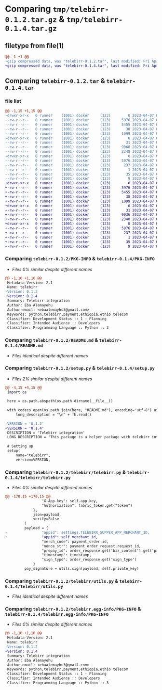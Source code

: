 # Comparing `tmp/telebirr-0.1.2.tar.gz` & `tmp/telebirr-0.1.4.tar.gz`

## filetype from file(1)

```diff
@@ -1 +1 @@
-gzip compressed data, was "telebirr-0.1.2.tar", last modified: Fri Apr  7 07:29:11 2023, max compression
+gzip compressed data, was "telebirr-0.1.4.tar", last modified: Fri Apr  7 08:36:47 2023, max compression
```

## Comparing `telebirr-0.1.2.tar` & `telebirr-0.1.4.tar`

### file list

```diff
@@ -1,15 +1,15 @@
-drwxr-xr-x   0 runner    (1001) docker     (123)        0 2023-04-07 07:29:11.813419 telebirr-0.1.2/
--rw-r--r--   0 runner    (1001) docker     (123)     5976 2023-04-07 07:29:11.809419 telebirr-0.1.2/PKG-INFO
--rw-r--r--   0 runner    (1001) docker     (123)     5455 2023-04-07 07:28:59.000000 telebirr-0.1.2/README.md
--rw-r--r--   0 runner    (1001) docker     (123)       38 2023-04-07 07:29:11.813419 telebirr-0.1.2/setup.cfg
--rw-r--r--   0 runner    (1001) docker     (123)     1099 2023-04-07 07:28:59.000000 telebirr-0.1.2/setup.py
-drwxr-xr-x   0 runner    (1001) docker     (123)        0 2023-04-07 07:29:11.809419 telebirr-0.1.2/telebirr/
--rw-r--r--   0 runner    (1001) docker     (123)       31 2023-04-07 07:28:59.000000 telebirr-0.1.2/telebirr/__init__.py
--rw-r--r--   0 runner    (1001) docker     (123)     9060 2023-04-07 07:28:59.000000 telebirr-0.1.2/telebirr/telebirr.py
--rw-r--r--   0 runner    (1001) docker     (123)     2348 2023-04-07 07:28:59.000000 telebirr-0.1.2/telebirr/utils.py
-drwxr-xr-x   0 runner    (1001) docker     (123)        0 2023-04-07 07:29:11.809419 telebirr-0.1.2/telebirr.egg-info/
--rw-r--r--   0 runner    (1001) docker     (123)     5976 2023-04-07 07:29:11.000000 telebirr-0.1.2/telebirr.egg-info/PKG-INFO
--rw-r--r--   0 runner    (1001) docker     (123)      237 2023-04-07 07:29:11.000000 telebirr-0.1.2/telebirr.egg-info/SOURCES.txt
--rw-r--r--   0 runner    (1001) docker     (123)        1 2023-04-07 07:29:11.000000 telebirr-0.1.2/telebirr.egg-info/dependency_links.txt
--rw-r--r--   0 runner    (1001) docker     (123)       35 2023-04-07 07:29:11.000000 telebirr-0.1.2/telebirr.egg-info/requires.txt
--rw-r--r--   0 runner    (1001) docker     (123)        9 2023-04-07 07:29:11.000000 telebirr-0.1.2/telebirr.egg-info/top_level.txt
+drwxr-xr-x   0 runner    (1001) docker     (123)        0 2023-04-07 08:36:47.117570 telebirr-0.1.4/
+-rw-r--r--   0 runner    (1001) docker     (123)     5976 2023-04-07 08:36:47.117570 telebirr-0.1.4/PKG-INFO
+-rw-r--r--   0 runner    (1001) docker     (123)     5455 2023-04-07 08:36:34.000000 telebirr-0.1.4/README.md
+-rw-r--r--   0 runner    (1001) docker     (123)       38 2023-04-07 08:36:47.117570 telebirr-0.1.4/setup.cfg
+-rw-r--r--   0 runner    (1001) docker     (123)     1099 2023-04-07 08:36:34.000000 telebirr-0.1.4/setup.py
+drwxr-xr-x   0 runner    (1001) docker     (123)        0 2023-04-07 08:36:47.117570 telebirr-0.1.4/telebirr/
+-rw-r--r--   0 runner    (1001) docker     (123)       31 2023-04-07 08:36:34.000000 telebirr-0.1.4/telebirr/__init__.py
+-rw-r--r--   0 runner    (1001) docker     (123)     9036 2023-04-07 08:36:34.000000 telebirr-0.1.4/telebirr/telebirr.py
+-rw-r--r--   0 runner    (1001) docker     (123)     2348 2023-04-07 08:36:34.000000 telebirr-0.1.4/telebirr/utils.py
+drwxr-xr-x   0 runner    (1001) docker     (123)        0 2023-04-07 08:36:47.117570 telebirr-0.1.4/telebirr.egg-info/
+-rw-r--r--   0 runner    (1001) docker     (123)     5976 2023-04-07 08:36:47.000000 telebirr-0.1.4/telebirr.egg-info/PKG-INFO
+-rw-r--r--   0 runner    (1001) docker     (123)      237 2023-04-07 08:36:47.000000 telebirr-0.1.4/telebirr.egg-info/SOURCES.txt
+-rw-r--r--   0 runner    (1001) docker     (123)        1 2023-04-07 08:36:47.000000 telebirr-0.1.4/telebirr.egg-info/dependency_links.txt
+-rw-r--r--   0 runner    (1001) docker     (123)       35 2023-04-07 08:36:47.000000 telebirr-0.1.4/telebirr.egg-info/requires.txt
+-rw-r--r--   0 runner    (1001) docker     (123)        9 2023-04-07 08:36:47.000000 telebirr-0.1.4/telebirr.egg-info/top_level.txt
```

### Comparing `telebirr-0.1.2/PKG-INFO` & `telebirr-0.1.4/PKG-INFO`

 * *Files 0% similar despite different names*

```diff
@@ -1,10 +1,10 @@
 Metadata-Version: 2.1
 Name: telebirr
-Version: 0.1.2
+Version: 0.1.4
 Summary: Telebirr integration
 Author: Eba Alemayehu
 Author-email: <ebaalemayhu3@gmail.com>
 Keywords: python,telebirr,payment,ethiopia,ethio telecom
 Classifier: Development Status :: 1 - Planning
 Classifier: Intended Audience :: Developers
 Classifier: Programming Language :: Python :: 3
```

### Comparing `telebirr-0.1.2/README.md` & `telebirr-0.1.4/README.md`

 * *Files identical despite different names*

### Comparing `telebirr-0.1.2/setup.py` & `telebirr-0.1.4/setup.py`

 * *Files 2% similar despite different names*

```diff
@@ -4,15 +4,15 @@
 import os
 
 here = os.path.abspath(os.path.dirname(__file__))
 
 with codecs.open(os.path.join(here, "README.md"), encoding="utf-8") as fh:
     long_description = "\n" + fh.read()
 
-VERSION = '0.1.2'
+VERSION = '0.1.4'
 DESCRIPTION = 'Telebirr integration'
 LONG_DESCRIPTION = 'This package is a helper package with telebirr integration.'
 
 # Setting up
 setup(
     name="telebirr",
     version=VERSION,
```

### Comparing `telebirr-0.1.2/telebirr/telebirr.py` & `telebirr-0.1.4/telebirr/telebirr.py`

 * *Files 0% similar despite different names*

```diff
@@ -170,15 +170,15 @@
                 "X-App-key": self.app_key,
                 "Authorization": fabric_token.get("token")
             },
             json=payload,
             verify=False
         )
         payload = {
-                "appid": settings.TELEBIRR_SUPPER_APP_MERCHANT_ID,
+                "appid": self.merchant_id,
                 "merch_code": payment_order.id,
                 "nonce_str": payment_order_request.request_id,
                 "prepay_id": order_response.get('biz_content').get('prepay_id'),
                 "timestamp": timestamp,
                 "sign_type": order_response.get('sign_type')
             }
         pay_signature = utils.sign(payload, self.private_key)
```

### Comparing `telebirr-0.1.2/telebirr/utils.py` & `telebirr-0.1.4/telebirr/utils.py`

 * *Files identical despite different names*

### Comparing `telebirr-0.1.2/telebirr.egg-info/PKG-INFO` & `telebirr-0.1.4/telebirr.egg-info/PKG-INFO`

 * *Files 0% similar despite different names*

```diff
@@ -1,10 +1,10 @@
 Metadata-Version: 2.1
 Name: telebirr
-Version: 0.1.2
+Version: 0.1.4
 Summary: Telebirr integration
 Author: Eba Alemayehu
 Author-email: <ebaalemayhu3@gmail.com>
 Keywords: python,telebirr,payment,ethiopia,ethio telecom
 Classifier: Development Status :: 1 - Planning
 Classifier: Intended Audience :: Developers
 Classifier: Programming Language :: Python :: 3
```

